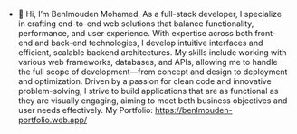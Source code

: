 - 👋 Hi, I’m Benlmouden Mohamed,
As a full-stack developer, I specialize in crafting end-to-end web solutions that balance functionality, performance, and user experience. With expertise across both front-end and back-end technologies, I develop intuitive interfaces and efficient, scalable backend architectures. My skills include working with various web frameworks, databases, and APIs, allowing me to handle the full scope of development—from concept and design to deployment and optimization. Driven by a passion for clean code and innovative problem-solving, I strive to build applications that are as functional as they are visually engaging, aiming to meet both business objectives and user needs effectively.
My Portfolio: https://benlmouden-portfolio.web.app/
